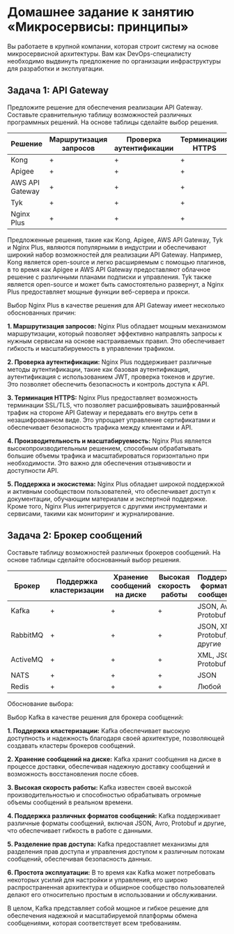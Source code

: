 
# Домашнее задание к занятию «Микросервисы: принципы»

Вы работаете в крупной компании, которая строит систему на основе микросервисной архитектуры.
Вам как DevOps-специалисту необходимо выдвинуть предложение по организации инфраструктуры для разработки и эксплуатации.

## Задача 1: API Gateway 

Предложите решение для обеспечения реализации API Gateway. Составьте сравнительную таблицу возможностей различных программных решений. На основе таблицы сделайте выбор решения.

| Решение     |  Маршрутизация запросов |  Проверка аутентификации | Терминациия HTTPS|
|-----------------|-------------------------|--------------------------|-------------------|
|       Kong      |            +            |             +            |         +         |
|     Apigee      |            +            |             +            |         +         |
| AWS API Gateway |            +            |             +            |         +         |
|       Tyk       |            +            |             +            |         +         |
|   Nginx Plus    |            +            |             +            |         +         |

Предложенные решения, такие как Kong, Apigee, AWS API Gateway, Tyk и Nginx Plus, являются популярными в индустрии и обеспечивают широкий набор возможностей для реализации API Gateway. Например, Kong является open-source и легко расширяемым с помощью плагинов, в то время как Apigee и AWS API Gateway предоставляют облачное решение с различными планами подписки и управления. Tyk также является open-source и может быть самостоятельно развернут, а Nginx Plus предоставляет мощные функции веб-сервера и прокси.

Выбор Nginx Plus в качестве решения для API Gateway имеет несколько обоснованных причин:

**1. Маршрутизация запросов:** Nginx Plus обладает мощным механизмом маршрутизации, который позволяет эффективно направлять запросы к нужным сервисам на основе настраиваемых правил. Это обеспечивает гибкость и масштабируемость в управлении трафиком.

**2. Проверка аутентификации:** Nginx Plus поддерживает различные методы аутентификации, такие как базовая аутентификация, аутентификация с использованием JWT, проверка токенов и другие. Это позволяет обеспечить безопасность и контроль доступа к API.

**3. Терминация HTTPS:** Nginx Plus предоставляет возможность терминации SSL/TLS, что позволяет расшифровывать зашифрованный трафик на стороне API Gateway и передавать его внутрь сети в незашифрованном виде. Это упрощает управление сертификатами и обеспечивает безопасность трафика между клиентами и API.

**4. Производительность и масштабируемость:** Nginx Plus является высокопроизводительным решением, способным обрабатывать большие объемы трафика и масштабироваться горизонтально при необходимости. Это важно для обеспечения отзывчивости и доступности API.

**5. Поддержка и экосистема:** Nginx Plus обладает широкой поддержкой и активным сообществом пользователей, что обеспечивает доступ к документации, обучающим материалам и экспертной поддержке. Кроме того, Nginx Plus интегрируется с другими инструментами и сервисами, такими как мониторинг и журналирование.


## Задача 2: Брокер сообщений

Составьте таблицу возможностей различных брокеров сообщений. На основе таблицы сделайте обоснованный выбор решения.

| Брокер      | Поддержка кластеризации | Хранение сообщений на диске | Высокая скорость работы | Поддержка форматов сообщений | Разделение прав доступа | Простота эксплуатации |
|-------------|-------------------------|-----------------------------|--------------------------|------------------------------|-------------------------|------------------------|
| Kafka       | +                       | +                           | +                        | JSON, Avro, Protobuf       | +                       | Нет                    |
| RabbitMQ    | +                       | +                           | +                        | JSON, XML, Protobuf, другие| +                       | +                      |
| ActiveMQ    | +                       | +                           | +                        | XML, JSON, Protobuf       | +                       | +                      |
| NATS        | +                       | +                           | +                        | JSON                       | +                       | +                      |
| Redis       | +                       | +                           | +                        | Любой                      | +                       | +                      |

Обоснование выбора:

Выбор Kafka в качестве решения для брокера сообщений:

**1. Поддержка кластеризации:** Kafka обеспечивает высокую доступность и надежность благодаря своей архитектуре, позволяющей создавать кластеры брокеров сообщений.

**2. Хранение сообщений на диске:** Kafka хранит сообщения на диске в процессе доставки, обеспечивая надежную доставку сообщений и возможность восстановления после сбоев.

**3. Высокая скорость работы:** Kafka известен своей высокой производительностью и способностью обрабатывать огромные объемы сообщений в реальном времени.

**4. Поддержка различных форматов сообщений:** Kafka поддерживает различные форматы сообщений, включая JSON, Avro, Protobuf и другие, что обеспечивает гибкость в работе с данными.

**5. Разделение прав доступа:** Kafka предоставляет механизмы для разделения прав доступа и управления доступом к различным потокам сообщений, обеспечивая безопасность данных.

**6. Простота эксплуатации:** В то время как Kafka может потребовать некоторых усилий для настройки и управления, его широко распространенная архитектура и обширное сообщество пользователей делают его относительно простым в использовании и обслуживании.


В целом, Kafka представляет собой мощное и гибкое решение для обеспечения надежной и масштабируемой платформы обмена сообщениями, которая соответствует всем требованиям.





